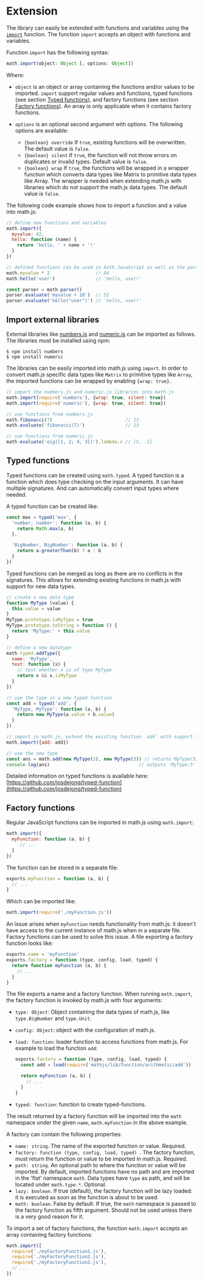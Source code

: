 # Extension

The library can easily be extended with functions and variables using the
[`import`](../reference/functions/import.md) function. The function `import`
accepts an object with functions and variables.

Function `import` has the following syntax:

```js
math.import(object: Object [, options: Object])
```

Where:

- `object` is an object or array containing the functions and/or values to be
  imported. `import` support regular values and functions, typed functions
  (see section [Typed functions](#typed-functions)), and factory functions
  (see section [Factory functions](#factory-functions)).
  An array is only applicable when it contains factory functions.

- `options` is an optional second argument with options.
  The following options are available:

    - `{boolean} override`
      If `true`, existing functions will be overwritten. The default value is `false`.
    - `{boolean} silent`
      If `true`, the function will not throw errors on duplicates or invalid
      types. Default value is `false`.
    - `{boolean} wrap`
      If `true`, the functions will be wrapped in a wrapper function which
      converts data types like Matrix to primitive data types like Array.
      The wrapper is needed when extending math.js with libraries which do not
      support the math.js data types. The default value is `false`.

The following code example shows how to import a function and a value into math.js:

```js
// define new functions and variables
math.import({
  myvalue: 42,
  hello: function (name) {
    return 'hello, ' + name + '!'
  }
})

// defined functions can be used in both JavaScript as well as the parser
math.myvalue * 2                 // 84
math.hello('user')               // 'hello, user!'

const parser = math.parser()
parser.evaluate('myvalue + 10')  // 52
parser.evaluate('hello("user")') // 'hello, user!'
```

## Import external libraries

External libraries like
[numbers.js](https://github.com/sjkaliski/numbers.js) and
[numeric.js](http://numericjs.com/) can be imported as follows.
The libraries must be installed using npm:

    $ npm install numbers
    $ npm install numeric

The libraries can be easily imported into math.js using `import`.
In order to convert math.js specific data types like `Matrix` to primitive types
like `Array`, the imported functions can be wrapped by enabling `{wrap: true}`.

```js
// import the numbers.js and numeric.js libraries into math.js
math.import(require('numbers'), {wrap: true, silent: true})
math.import(require('numeric'), {wrap: true, silent: true})

// use functions from numbers.js
math.fibonacci(7)                           // 13
math.evaluate('fibonacci(7)')               // 13

// use functions from numeric.js
math.evaluate('eig([1, 2; 4, 3])').lambda.x // [5, -1]
```


## Typed functions

Typed functions can be created using `math.typed`. A typed function is a function
which does type checking on the input arguments. It can have multiple signatures.
And can automatically convert input types where needed.

A typed function can be created like:

```js
const max = typed('max', {
  'number, number': function (a, b) {
    return Math.max(a, b)
  },

  'BigNumber, BigNumber': function (a, b) {
    return a.greaterThan(b) ? a : b
  }
})
```

Typed functions can be merged as long as there are no conflicts in the signatures.
This allows for extending existing functions in math.js with support for new
data types.

```js
// create a new data type
function MyType (value) {
  this.value = value
}
MyType.prototype.isMyType = true
MyType.prototype.toString = function () {
  return 'MyType:' + this.value
}

// define a new datatype
math.typed.addType({
  name: 'MyType',
  test: function (x) {
    // test whether x is of type MyType
    return x && x.isMyType
  }
})

// use the type in a new typed function
const add = typed('add', {
  'MyType, MyType': function (a, b) {
    return new MyType(a.value + b.value)
  }
})

// import in math.js, extend the existing function `add` with support for MyType
math.import({add: add})

// use the new type
const ans = math.add(new MyType(2), new MyType(3)) // returns MyType(5)
console.log(ans)                                 // outputs 'MyType:5'
```

Detailed information on typed functions is available here:
[https://github.com/josdejong/typed-function](https://github.com/josdejong/typed-function)




## Factory functions

Regular JavaScript functions can be imported in math.js using `math.import`:

```js
math.import({
  myFunction: function (a, b) {
     // ...
  }
})
```

The function can be stored in a separate file:

```js
exports.myFunction = function (a, b) {
  // ...
}
```

Which can be imported like:

```js
math.import(require('./myFunction.js'))
```

An issue arises when `myFunction` needs functionality from math.js:
it doesn't have access to the current instance of math.js when in a separate file.
Factory functions can be used to solve this issue. A file exporting a factory function
looks like:

```js
exports.name = 'myFunction'
exports.factory = function (type, config, load, typed) {
  return function myFunction (a, b) {
    // ...
  }
}
```

The file exports a name and a factory function. When running `math.import`, the factory
function is invoked by math.js with four arguments:

-   `type: Object`: Object containing the data types of math.js,
    like `type.BigNumber` and `type.Unit`.
-   `config: Object`: object with the configuration of math.js.
-   `load: function`: loader function to access functions from math.js. For example to
    load the function `add`:

    ```js
    exports.factory = function (type, config, load, typed) {
      const add = load(require('mathjs/lib/function/arithmetic/add'))

      return myFunction (a, b) {
        // ...
      }
    }
    ```

-   `typed: function`:  function to create typed-functions.

The result returned by a factory function will be imported into the `math`
namespace under the given `name`, `math.myFunction` in the above example.

A factory can contain the following properties:

- `name: string`. The name of the exported function or value. Required.
- `factory: function (type, config, load, typed) `. The factory function,
  must return the function or value to be imported in math.js. Required.
- `path: string`. An optional path to where the function or value will be
  imported. By default, imported functions have no path and are imported in
  the 'flat' namespace `math`. Data types have `type` as path, and will be
  located under `math.type.*`. Optional.
- `lazy: boolean`. If true (default), the factory function will be lazy loaded:
  it is executed as soon as the function is about to be used.
- `math: boolean`. False by default. If true, the `math` namespace is passed
  to the factory function as fifth argument. Should not be used unless there
  is a very good reason for it.

To import a set of factory functions, the function `math.import` accepts an
array containing factory functions:

```js
math.import([
  require('./myFactoryFunction1.js'),
  require('./myFactoryFunction2.js'),
  require('./myFactoryFunction3.js'),
  // ...
])
```
